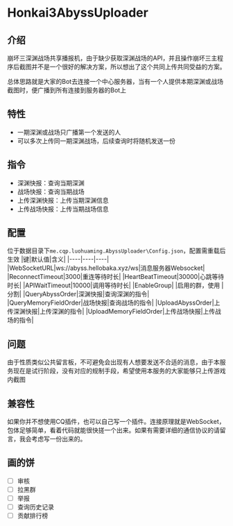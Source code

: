 # Honkai3AbyssUploader

## 介绍
崩坏三深渊战场共享播报机，由于缺少获取深渊战场的API，并且操作崩坏三主程序后截图并不是一个很好的解决方案，所以想出了这个共同上传共同受益的方案。

总体思路就是大家的Bot去连接一个中心服务器，当有一个人提供本期深渊或战场截图时，便广播到所有连接到服务器的Bot上

## 特性
- 一期深渊或战场只广播第一个发送的人
- 可以多次上传同一期深渊战场，后续查询时将随机发送一份

## 指令
- 深渊快报：查询当期深渊
- 战场快报：查询当期战场
- 上传深渊快报：上传当期深渊信息
- 上传战场快报：上传当期战场信息

## 配置
位于数据目录下`me.cqp.luohuaming.AbyssUploader\Config.json`，配置需重载后生效
|键|默认值|含义|
|----|----|----|
|WebSocketURL|ws://abyss.hellobaka.xyz/ws|消息服务器Websocket|
|ReconnectTimeout|3000|重连等待时长|
|HeartBeatTimeout|30000|心跳等待时长|
|APIWaitTimeout|10000|调用等待时长|
|EnableGroup| |启用的群，使用 | 分割|
|QueryAbyssOrder|深渊快报|查询深渊的指令|
|QueryMemoryFieldOrder|战场快报|查询战场的指令|
|UploadAbyssOrder|上传深渊快报|上传深渊的指令|
|UploadMemoryFieldOrder|上传战场快报|上传战场的指令|

## 问题
由于性质类似公共留言板，不可避免会出现有人想要发送不合适的消息，由于本服务现在是试行阶段，没有对应的规制手段，希望使用本服务的大家能够只上传游戏内截图

## 兼容性
如果你并不想使用CQ插件，也可以自己写一个插件。连接原理就是WebSocket，包体足够简单，看着代码就能很快搓一个出来。如果有需要详细的通信协议的请留言，我会考虑写一份出来的。

## 画的饼
- [ ] 审核
- [ ] 拉黑群
- [ ] 举报
- [ ] 查询历史记录
- [ ] 贡献排行榜
